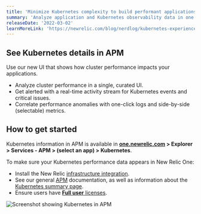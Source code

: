 ```yaml
---
title: 'Minimize Kubernetes complexity to build performant applications'
summary: 'Analyze application and Kubernetes observability data in one place'
releaseDate: '2022-03-02'
learnMoreLink: 'https://newrelic.com/blog/nerdlog/kubernetes-experience-in-APM'
---
```

## See Kubernetes details in APM

Use our new UI that shows how cluster performance impacts your applications.

* Analyze cluster performance in a single, curated UI.
* Get alerted with a real-time activity stream for Kubernetes events and critical issues.
* Correlate performance anomalies with one-click logs and side-by-side (selectable) metrics.

## How to get started
Kubernetes information in APM is available in **[one.newrelic.com](https://one.newrelic.com/all-capabilities) > Explorer > Services - APM > (select an app) > Kubernetes**.

To make sure your Kubernetes performance data appears in New Relic One:

* Install the New Relic [infrastructure integration](https://docs.newrelic.com/docs/kubernetes-pixie/kubernetes-integration/installation/install-kubernetes-integration-using-helm/).
* See our general [APM](https://docs.newrelic.com/docs/apm/new-relic-apm/getting-started/introduction-apm/) documentation, as well as information about the [Kubernetes summary page](https://docs.newrelic.com/docs/apm/apm-ui-pages/monitoring/kubernetes-summary-page).
* Ensure users have [**Full user** licenses](https://newrelic.com/pricing).

![Screenshot showing Kubernetes in APM](./images/apm-k8s-2.png "Screenshot showing Kubernetes in APM")